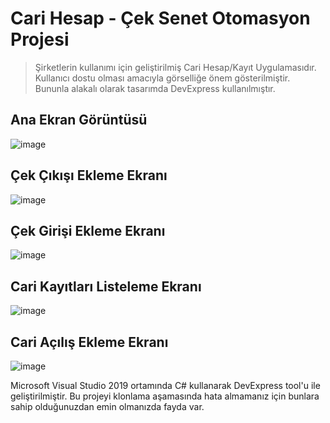 # Cari Hesap - Çek Senet Otomasyon Projesi

> Şirketlerin kullanımı için geliştirilmiş Cari Hesap/Kayıt Uygulamasıdır. Kullanıcı dostu olması amacıyla görselliğe önem gösterilmiştir. Bununla alakalı olarak tasarımda DevExpress kullanılmıştır.

## Ana Ekran Görüntüsü

![image](https://user-images.githubusercontent.com/32402864/112525098-985ea780-8db1-11eb-8fe2-ff7a9aaf086e.png)


## Çek Çıkışı Ekleme Ekranı

![image](https://user-images.githubusercontent.com/32402864/112525337-d956bc00-8db1-11eb-8849-35f0f9302134.png)


## Çek Girişi Ekleme Ekranı

![image](https://user-images.githubusercontent.com/32402864/112525386-e4a9e780-8db1-11eb-932f-f4de3f25d598.png)


## Cari Kayıtları Listeleme Ekranı

![image](https://user-images.githubusercontent.com/32402864/112525440-f25f6d00-8db1-11eb-9b5d-e9baa078cabf.png)


## Cari Açılış Ekleme Ekranı

![image](https://user-images.githubusercontent.com/32402864/112525583-1753e000-8db2-11eb-8b58-0616c9b8bae9.png)


Microsoft Visual Studio 2019 ortamında C# kullanarak DevExpress tool'u ile geliştirilmiştir. Bu projeyi klonlama aşamasında hata almamanız için bunlara sahip olduğunuzdan emin olmanızda fayda var.
